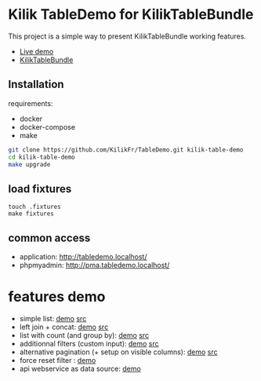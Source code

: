 # Kilik TableDemo for KilikTableBundle

This project is a simple way to present KilikTableBundle working features.

- [Live demo](http://tabledemo.kilik.fr/)
- [KilikTableBundle](https://github.com/KilikFr/TableBundle)

## Installation

requirements:
- docker
- docker-compose
- make

```sh
git clone https://github.com/KilikFr/TableDemo.git kilik-table-demo
cd kilik-table-demo
make upgrade
```

## load fixtures

```shell
touch .fixtures
make fixtures
```

## common access

* application: http://tabledemo.localhost/
* phpmyadmin: http://pma.tabledemo.localhost/


# features demo

- simple list: [demo](http://tabledemo.kilik.fr/organisation/list) [src](https://github.com/KilikFr/TableDemo/blob/master/src/Kilik/TableDemoBundle/Controller/OrganisationController.php#L84)
- left join + concat: [demo](http://tabledemo.kilik.fr/contact/list) [src](https://github.com/KilikFr/TableDemo/blob/master/src/Kilik/TableDemoBundle/Controller/ContactController.php#L79)
- list with count (and group by): [demo](http://tabledemo.kilik.fr/organisation/list-groupby) [src](https://github.com/KilikFr/TableDemo/blob/master/src/Kilik/TableDemoBundle/Controller/OrganisationController.php#L148)
- additionnal filters (custom input): [demo](http://tabledemo.kilik.fr/organisation/list-custom) [src](https://github.com/KilikFr/TableDemo/blob/master/src/Kilik/TableDemoBundle/Controller/OrganisationController.php#L231)
- alternative pagination (+ setup on visible columns): [demo](http://tabledemo.kilik.fr/product/list) [src](https://github.com/KilikFr/TableDemo/blob/master/src/Kilik/TableDemoBundle/Controller/ProductController.php#L217)
- force reset filter : [demo](http://tabledemo.kilik.fr/product/list?organisation=test)
- api webservice as data source: [demo](http://tabledemo.kilik.fr/api-demo/list)
